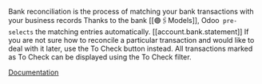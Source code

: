 Bank reconciliation is the process of matching your bank transactions with your business records
Thanks to the bank [[🟣🖇️Models]], Odoo` pre-selects` the matching entries automatically.
[[account.bank.statement]]
If you are not sure how to reconcile a particular transaction and would like to deal with it later, use the To Check button instead. 
All transactions marked as To Check can be displayed using the To Check filter.

[Documentation](https://www.odoo.com/documentation/17.0/applications/finance/accounting/bank/reconciliation.html)